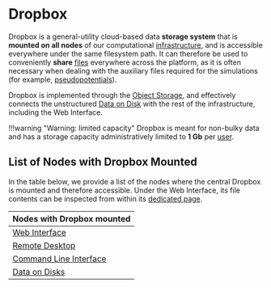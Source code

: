# Dropbox

Dropbox is a general-utility cloud-based data **storage system** that is **mounted on all nodes** of our computational [infrastructure](../infrastructure/overview.md), and is accessible everywhere under the same filesystem path. It can therefore be used to conveniently **share** [files](files.md) everywhere across the platform, as it is often necessary when dealing with the auxiliary files required for the simulations (for example, [pseudopotentials](../methods/pseudopotential/overview.md)).

Dropbox is implemented through the [Object Storage](files.md#object-storage-of-files), and effectively connects the unstructured [Data on Disk](../data-on-disk/overview.md) with the rest of the infrastructure, including the Web Interface.

!!!warning "Warning: limited capacity"
    Dropbox is meant for non-bulky data and has a storage capacity administratively limited to **1 Gb** per [user](../accounts/users.md).
        
## List of Nodes with Dropbox Mounted 

In the table below, we provide a list of the nodes where the central Dropbox is mounted and therefore accessible. Under the Web Interface, its file contents can be inspected from within its [dedicated page](ui/dropbox-page.md).

<center>

| Nodes with Dropbox mounted |
|------------|
| [Web Interface](../ui/overview.md) |
| [Remote Desktop](../remote-connection/remote-desktop.md) |
| [Command Line Interface](../cli/overview.md) |
| [Data on Disks](../data-on-disk) |

<center>
